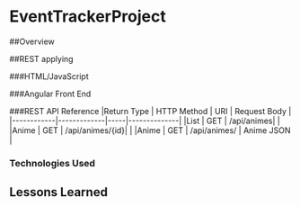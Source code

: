 # EventTrackerProject

##Overview

##REST applying

###HTML/JavaScript

###Angular Front End

###REST API Reference
|Return Type | HTTP Method | URI | Request Body |
|------------|-------------|-----|--------------|
|List<Anime> | GET         | /api/animes|       |
|Anime       | GET         | /api/animes/{id}|  |
|Anime       | GET         | /api/animes/       | Anime JSON |

### Technologies Used

## Lessons Learned
